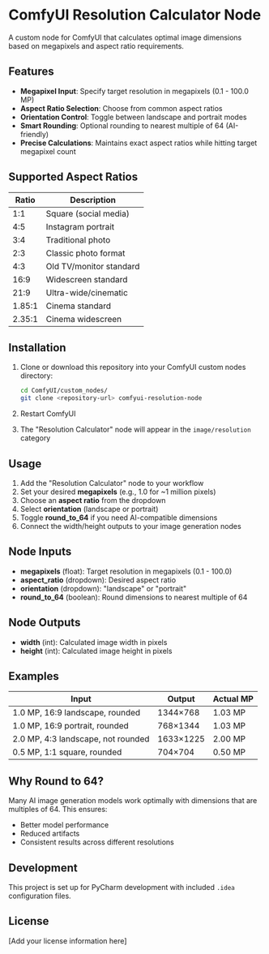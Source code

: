 # ComfyUI Resolution Calculator Node

A custom node for ComfyUI that calculates optimal image dimensions based on megapixels and aspect ratio requirements.

## Features

- **Megapixel Input**: Specify target resolution in megapixels (0.1 - 100.0 MP)
- **Aspect Ratio Selection**: Choose from common aspect ratios
- **Orientation Control**: Toggle between landscape and portrait modes
- **Smart Rounding**: Optional rounding to nearest multiple of 64 (AI-friendly)
- **Precise Calculations**: Maintains exact aspect ratios while hitting target megapixel count

## Supported Aspect Ratios

| Ratio | Description |
|-------|-------------|
| 1:1   | Square (social media) |
| 4:5   | Instagram portrait |
| 3:4   | Traditional photo |
| 2:3   | Classic photo format |
| 4:3   | Old TV/monitor standard |
| 16:9  | Widescreen standard |
| 21:9  | Ultra-wide/cinematic |
| 1.85:1| Cinema standard |
| 2.35:1| Cinema widescreen |

## Installation

1. Clone or download this repository into your ComfyUI custom nodes directory:
   ```bash
   cd ComfyUI/custom_nodes/
   git clone <repository-url> comfyui-resolution-node
   ```

2. Restart ComfyUI

3. The "Resolution Calculator" node will appear in the `image/resolution` category

## Usage

1. Add the "Resolution Calculator" node to your workflow
2. Set your desired **megapixels** (e.g., 1.0 for ~1 million pixels)
3. Choose an **aspect ratio** from the dropdown
4. Select **orientation** (landscape or portrait)
5. Toggle **round_to_64** if you need AI-compatible dimensions
6. Connect the width/height outputs to your image generation nodes

## Node Inputs

- **megapixels** (float): Target resolution in megapixels (0.1 - 100.0)
- **aspect_ratio** (dropdown): Desired aspect ratio
- **orientation** (dropdown): "landscape" or "portrait"
- **round_to_64** (boolean): Round dimensions to nearest multiple of 64

## Node Outputs

- **width** (int): Calculated image width in pixels
- **height** (int): Calculated image height in pixels

## Examples

| Input | Output | Actual MP |
|-------|--------|-----------|
| 1.0 MP, 16:9 landscape, rounded | 1344×768 | 1.03 MP |
| 1.0 MP, 16:9 portrait, rounded | 768×1344 | 1.03 MP |
| 2.0 MP, 4:3 landscape, not rounded | 1633×1225 | 2.00 MP |
| 0.5 MP, 1:1 square, rounded | 704×704 | 0.50 MP |

## Why Round to 64?

Many AI image generation models work optimally with dimensions that are multiples of 64. This ensures:
- Better model performance
- Reduced artifacts
- Consistent results across different resolutions

## Development

This project is set up for PyCharm development with included `.idea` configuration files.

## License

[Add your license information here]